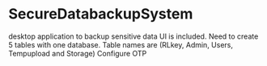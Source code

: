 # SecureDatabackupSystem
desktop application to backup sensitive data
UI is included.
Need to create 5 tables with one database.
Table names are (RLkey, Admin, Users, Tempupload and Storage)
Configure OTP
